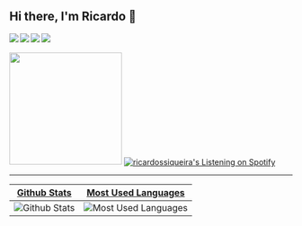 ## Hi there, I'm Ricardo 👋



[<img align="left" src="https://img.shields.io/badge/-Linkedin-blue?style=flat-square&logo=Linkedin&logoColor=white&link=https://www.linkedin.com/in/ricardo-santos-siqueira-1aaa1618b/" />](https://www.linkedin.com/in/ricardoss-/)

<img align="left" src="https://img.shields.io/badge/- ricardosantossiqueira@poli.ufrj.br -red?style=flat-square&logo=Gmail&logoColor=white&" />

[<img align="left" src="https://img.shields.io/badge/- Github-black?style=flat-square&logo=Github&logoColor=white&link=https://github.com/ricardossiqueira/" />](https://github.com/ricardossiqueira/)


[<img align="left" src="https://img.shields.io/badge/-Whatsapp-green?style=flat-square&logo=whatsapp&logoColor=white&link=https://wa.me/5521989491661" />](https://wa.me/5521989491661)

<br/>

<br/>

<img src="https://media2.giphy.com/media/VekcnHOwOI5So/giphy.gif?cid=ecf05e47huuyguzj96yazg20681bpmnond0ru41cbklqokn8&rid=giphy.gif" height="200"/>

<a href="https://github.com/ricardossiqueira/simple-spotify-stats">
  <img  align="center"  alt="ricardossiqueira's Listening on Spotify"  src="https://simple-spotify-stats.herokuapp.com/" loading="eager" />
</a>

<hr/>

| [Github Stats](https://github.com/anuraghazra/github-readme-stats) | [Most Used Languages](https://github.com/anuraghazra/github-readme-stats) |
|:-:|:-:|
| ![Github Stats](https://github-readme-stats.vercel.app/api?username=ricardossiqueira&show_icons=true&hide_border=true&count_private=true&hide=stars "Github Stats") | ![Most Used Languages](https://github-readme-stats.vercel.app/api/top-langs/?username=ricardossiqueira&layout=compact&hide_border=true "Most Used Languages") |
